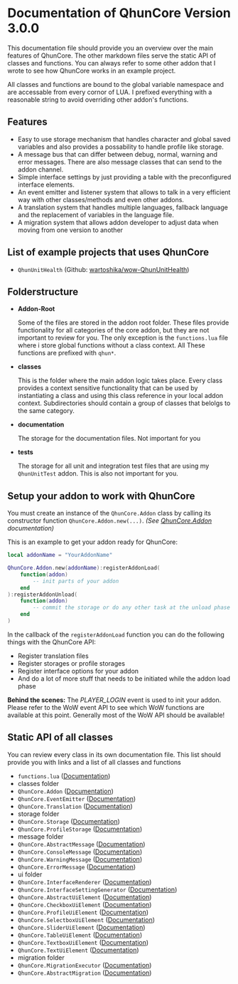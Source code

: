 # Documentation of QhunCore Version 3.0.0

This documentation file should provide you an overview over the main features of QhunCore. The other markdown files serve the static API of classes and functions. You can always refer to some other addon that I wrote to see how QhunCore works in an example project.

All classes and functions are bound to the global variable namespace and are accessable from every cornor of LUA. I prefixed everything with a reasonable string to avoid overriding other addon's functions.

## Features

- Easy to use storage mechanism that handles character and global saved variables and also provides a possability to handle profile like storage.
- A message bus that can differ between debug, normal, warning and error messages. There are also message classes that can send to the addon channel.
- Simple interface settings by just providing a table with the preconfigured interface elements.
- An event emitter and listener system that allows to talk in a very efficient way with other classes/methods and even other addons.
- A translation system that handles multiple languages, fallback language and the replacement of variables in the language file.
- A migration system that allows addon developer to adjust data when moving from one version to another

## List of example projects that uses QhunCore

- `QhunUnitHealth` (Github: [wartoshika/wow-QhunUnitHealth](https://github.com/wartoshika/wow-QhunUnitHealth))

## Folderstructure

- **Addon-Root**

    Some of the files are stored in the addon root folder. These files provide functionality for all categories of the core addon, but they are not important to review for you. The only exception is the `functions.lua` file where i store global functions without a class context. All These functions are prefixed with `qhun*`.

- **classes**

    This is the folder where the main addon logic takes place. Every class provides a context sensitive functionality that can be used by instantiating a class and using this class reference in your local addon context. Subdirectories should contain a group of classes that belolgs to the same category.

- **documentation**

    The storage for the documentation files. Not important for you

- **tests**

    The storage for all unit and integration test files that are using my `QhunUnitTest` addon. This is also not important for you.

## Setup your addon to work with QhunCore

You must create an instance of the `QhunCore.Addon` class by calling its constructor function `QhunCore.Addon.new(...)`. *(See [QhunCore.Addon](./addon.md) documentation)*

This is an example to get your addon ready for QhunCore:

```lua
local addonName = "YourAddonName"

QhunCore.Addon.new(addonName):registerAddonLoad(
    function(addon)
        -- init parts of your addon
    end
):registerAddonUnload(
    function(addon)
        -- commit the storage or do any other task at the unload phase of your addon
    end
)
```

In the callback of the `registerAddonLoad` function you can do the following things with the QhunCore API:

- Register translation files
- Register storages or profile storages
- Register interface options for your addon
- And do a lot of more stuff that needs to be initiated while the addon load phase

**Behind the scenes:** The *PLAYER_LOGIN* event is used to init your addon. Please refer to the WoW event API to see which WoW functions are available at this point. Generally most of the WoW API should be available!

## Static API of all classes

You can review every class in its own documentation file. This list should provide you with links and a list of all classes and functions

- `functions.lua` ([Documentation](./functions.md))
- classes folder
- `QhunCore.Addon` ([Documentation](./addon.md))
- `QhunCore.EventEmitter` ([Documentation](./eventEmitter.md))
- `QhunCore.Translation` ([Documentation](./translation.md))
- storage folder
- `QhunCore.Storage`  ([Documentation](./storage/storage.md))
- `QhunCore.ProfileStorage`  ([Documentation](./storage/profileStorage.md))
- message folder
- `QhunCore.AbstractMessage`  ([Documentation](./message/abstractMessage.md))
- `QhunCore.ConsoleMessage`  ([Documentation](./message/consoleMessage.md))
- `QhunCore.WarningMessage`  ([Documentation](./message/warningMessage.md))
- `QhunCore.ErrorMessage`  ([Documentation](./message/errorMessage.md))
- ui folder
- `QhunCore.InterfaceRenderer` ([Documentation](./ui/interfaceRenderer.md))
- `QhunCore.InterfaceSettingGenerator` ([Documentation](./ui/interfaceSettingGenerator.md))
- `QhunCore.AbstractUiElement` ([Documentation](./ui/abstractUiElement.md))
- `QhunCore.CheckboxUiElement` ([Documentation](./ui/checkboxUiElement.md))
- `QhunCore.ProfileUiElement` ([Documentation](./ui/profileUiElement.md))
- `QhunCore.SelectboxUiElement` ([Documentation](./ui/selectboxUiElement.md))
- `QhunCore.SliderUiElement` ([Documentation](./ui/SliderUiElement.md))
- `QhunCore.TableUiElement` ([Documentation](./ui/tableUiElement.md))
- `QhunCore.TextboxUiElement` ([Documentation](./ui/textboxUiElement.md))
- `QhunCore.TextUiElement` ([Documentation](./ui/textUiElement.md))
- migration folder
- `QhunCore.MigrationExecutor` ([Documentation](./migration/migrationExecutor.md))
- `QhunCore.AbstractMigration` ([Documentation](./migration/abstractMigration.md))